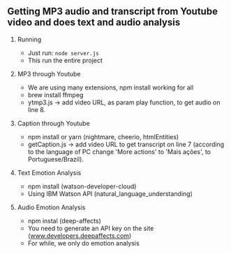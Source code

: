 ## Getting MP3 audio and transcript from Youtube video and does text and audio analysis

1. Running
    * Just run: `node server.js`
    * This run the entire project

2. MP3 through Youtube
    * We are using many extensions, npm install working for all
    * brew install ffmpeg
    * ytmp3.js -> add video URL, as param play function, to get audio on line 8.

3. Caption through Youtube
    * npm install or yarn (nightmare, cheerio, htmlEntities)
    * getCaption.js -> add video URL to get transcript on line 7 (according to the language of PC change 'More actions' to 'Mais ações', to Portuguese/Brazil).

4. Text Emotion Analysis
    * npm install (watson-developer-cloud)
    * Using IBM Watson API (natural_language_understanding)

5. Audio Emotion Analysis
    * npm instal (deep-affects)
    * You need to generate an API key on the site (www.developers.deepaffects.com)
    * For while, we only do emotion analysis